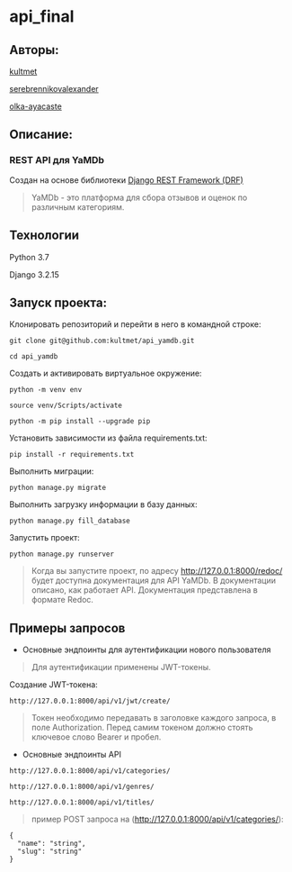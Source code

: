 
# api_final
## Авторы:
[kultmet](https://github.com/kultmet)

[serebrennikovalexander](https://github.com/serebrennikovalexander)

[olka-ayacaste](https://github.com/olka-ayacaste)

## Описание:
### REST API для YaMDb
Создан на основе библиотеки [Django REST Framework (DRF)](https://github.com/ilyachch/django-rest-framework-rusdoc)


>YaMDb - это платформа для сбора отзывов и оценок по различным категориям.

## Технологии
Python 3.7

Django 3.2.15


## Запуск проекта:

Клонировать репозиторий и перейти в него в командной строке:

```
git clone git@github.com:kultmet/api_yamdb.git
```

```
cd api_yamdb
```

Cоздать и активировать виртуальное окружение:

```
python -m venv env
```

```
source venv/Scripts/activate
```

```
python -m pip install --upgrade pip
```

Установить зависимости из файла requirements.txt:

```
pip install -r requirements.txt
```

Выполнить миграции:

```
python manage.py migrate
```
Выполнить загрузку информации в базу данных:

```
python manage.py fill_database
```

Запустить проект:

```
python manage.py runserver
```

>Когда вы запустите проект, по адресу http://127.0.0.1:8000/redoc/ будет доступна документация для API YaMDb. В документации описано, как работает API. Документация представлена в формате Redoc.

## Примеры запросов

* Основные эндпоинты для аутентификации нового пользователя
> Для аутентификации применены JWT-токены.

  Создание JWT-токена:
```
http://127.0.0.1:8000/api/v1/jwt/create/
```
> Токен необходимо передавать в заголовке каждого запроса, в поле Authorization. Перед самим токеном должно стоять ключевое слово Bearer и пробел.

* Основные эндпоинты API
```
http://127.0.0.1:8000/api/v1/categories/
```
```
http://127.0.0.1:8000/api/v1/genres/
```
```
http://127.0.0.1:8000/api/v1/titles/
```
> пример POST запроса на (http://127.0.0.1:8000/api/v1/categories/):
```
{
  "name": "string",
  "slug": "string"
}
```